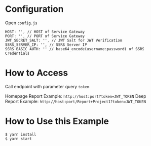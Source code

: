 # Configuration
Open `config.js`
```
HOST: '', // HOST of Service Gateway
PORT: '', // PORT of Service Gateway
JWT_SECRET_SALT: '', // JWT Salt for JWT Verification
SSRS_SERVER_IP: '', // SSRS Server IP
SSRS_BASIC_AUTH: '' // base64_encode(username:password) of SSRS Credentials
```

# How to Access
Call endpoint with parameter query `token`

Homepage Report Example: `http://host:port?token=JWT_TOKEN`
Deep Report Example: `http://host:port/Report+Project1?token=JWT_TOKEN`

# How to Use this Example
```
$ yarn install
$ yarn start
```